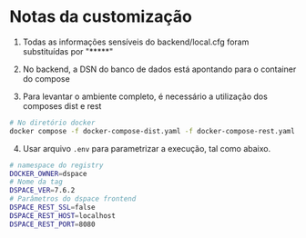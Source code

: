 # Notas da customização

1. Todas as informações sensíveis do backend/local.cfg foram substituídas por "*****"

2. No backend, a DSN do banco de dados está apontando para o container do compose

3. Para levantar o ambiente completo, é necessário a utilização dos composes dist e rest

``` bash
# No diretório docker
docker compose -f docker-compose-dist.yaml -f docker-compose-rest.yaml up -d
```

4. Usar arquivo ```.env``` para parametrizar a execução, tal como abaixo.

``` bash
# namespace do registry
DOCKER_OWNER=dspace
# Nome da tag
DSPACE_VER=7.6.2
# Parâmetros do dspace frontend
DSPACE_REST_SSL=false
DSPACE_REST_HOST=localhost
DSPACE_REST_PORT=8080
```